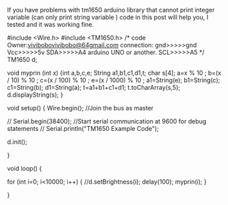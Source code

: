 If you have problems with tm1650 arduino library that cannot print integer variable (can only print string variable )
code in this post will help you, I tested and it was working fine.


#include <Wire.h>
#include <TM1650.h>
/*
 code Owner:vivibobovivibobo@64gmail.com
 connection:
gnd>>>>>gnd
Vcc>>>>>5v
SDA>>>>>A4    arduino UNO or another.
SCL>>>>>A5
*/
TM1650 d;

void myprin (int x)
{int a,b,c,e;
String a1,b1,c1,d1,t;
char s[4];
a=x % 10 ;
b=(x / 10) % 10 ;
c=(x / 100) % 10 ;
e=(x / 1000) % 10 ;
a1=String(e);
b1=String(c);
c1=String(b);
d1=String(a);
t=a1+b1+c1+d1;
t.toCharArray(s,5);
d.displayString(s);
}


void setup() 
{
  Wire.begin(); //Join the bus as master

 // Serial.begin(38400); //Start serial communication at 9600 for debug statements
 // Serial.println("TM1650 Example Code");

  d.init();
   
}

void loop() 
{

  
 
 for (int i=0; i<10000; i++) {
   //d.setBrightness(i);
    delay(100);
     myprin(i);
 }
  
  
  
}
